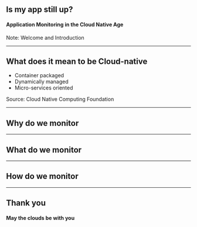 <!-- .slide: class="titlePage" -->

## Is my app still up?

#### Application Monitoring in the Cloud Native Age

Note:
Welcome and Introduction

---

## What does it mean to be Cloud-native

* Container packaged
* Dynamically managed
* Micro-services oriented

<div class="quote-source">
Source: Cloud Native Computing Foundation
</div>

---

## Why do we monitor

---

## What do we monitor


---

## How do we monitor

---

## Thank you

#### May the clouds be with you
